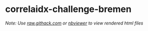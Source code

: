 # correlaidx-challenge-bremen

_Note: Use [raw.githack.com](https://raw.githack.com/) or [nbviewer](https://nbviewer.jupyter.org/) to view rendered html files_

